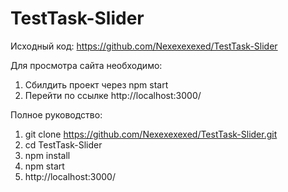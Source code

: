 # TestTask-Slider

Исходный код:
https://github.com/Nexexexexed/TestTask-Slider

Для просмотра сайта необходимо:

1. Сбилдить проект через npm start
2. Перейти по ссылке http://localhost:3000/

Полное руководство:

1. git clone https://github.com/Nexexexexed/TestTask-Slider.git
2. cd TestTask-Slider
3. npm install
4. npm start
5. http://localhost:3000/
